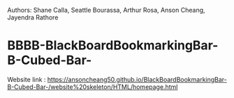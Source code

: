 Authors: Shane Calla, Seattle Bourassa, Arthur Rosa, Anson Cheang, Jayendra Rathore



# BBBB-BlackBoardBookmarkingBar-B-Cubed-Bar-

Website link : https://ansoncheang50.github.io/BlackBoardBookmarkingBar-B-Cubed-Bar-/website%20skeleton/HTML/homepage.html
